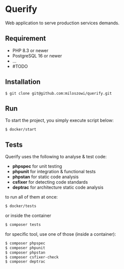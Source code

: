 # Querify
Web application to serve production services demands.

## Requirement
* PHP 8.3 or newer
* PostgreSQL 16 or newer
* ...
* #TODO

## Installation
```
$ git clone git@github.com:miloszowi/querify.git
```

## Run
To start the project, you simply execute script below:
```
$ docker/start
```

## Tests
Querify uses the following to analyse & test code:
- **phpspec** for unit testing
- **phpunit** for integration & functional tests
- **phpstan** for static code analysis
- **csfixer** for detecting code standards
- **deptrac** for architecture static code analysis

to run all of them at once:
```bash
$ docker/tests
```
or inside the container 
```bash
$ composer tests
```

for specific tool, use one of those (inside a container):
```bash
$ composer phpspec
$ composer phpunit
$ composer phpstan
$ composer csfixer-check
$ composer deptrac

```



